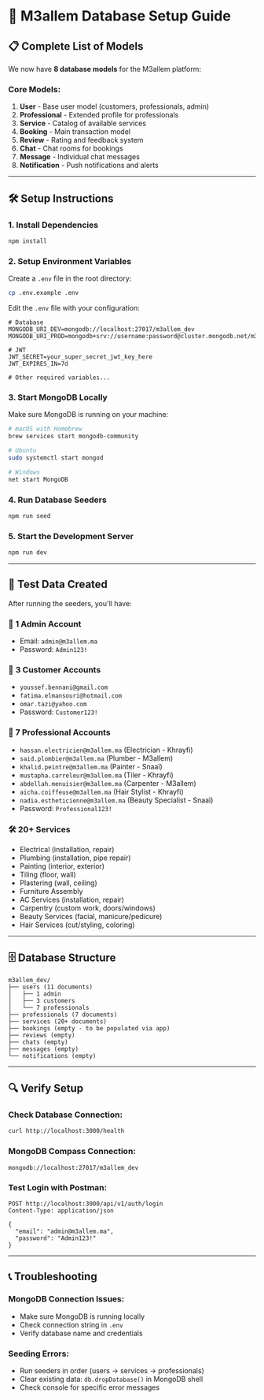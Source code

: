 # 🚀 M3allem Database Setup Guide

## 📋 Complete List of Models

We now have **8 database models** for the M3allem platform:

### Core Models:
1. **User** - Base user model (customers, professionals, admin)
2. **Professional** - Extended profile for professionals 
3. **Service** - Catalog of available services
4. **Booking** - Main transaction model
5. **Review** - Rating and feedback system
6. **Chat** - Chat rooms for bookings
7. **Message** - Individual chat messages
8. **Notification** - Push notifications and alerts

---

## 🛠️ Setup Instructions

### 1. Install Dependencies
```bash
npm install
```

### 2. Setup Environment Variables
Create a `.env` file in the root directory:
```bash
cp .env.example .env
```

Edit the `.env` file with your configuration:
```env
# Database
MONGODB_URI_DEV=mongodb://localhost:27017/m3allem_dev
MONGODB_URI_PROD=mongodb+srv://username:password@cluster.mongodb.net/m3allem_prod

# JWT
JWT_SECRET=your_super_secret_jwt_key_here
JWT_EXPIRES_IN=7d

# Other required variables...
```

### 3. Start MongoDB Locally
Make sure MongoDB is running on your machine:
```bash
# macOS with Homebrew
brew services start mongodb-community

# Ubuntu
sudo systemctl start mongod

# Windows
net start MongoDB
```

### 4. Run Database Seeders
```bash
npm run seed
```

### 5. Start the Development Server
```bash
npm run dev
```

---

## 🧪 Test Data Created

After running the seeders, you'll have:

### 👤 **1 Admin Account**
- Email: `admin@m3allem.ma`
- Password: `Admin123!`

### 🛒 **3 Customer Accounts**
- `youssef.bennani@gmail.com`
- `fatima.elmansouri@hotmail.com` 
- `omar.tazi@yahoo.com`
- Password: `Customer123!`

### 🔧 **7 Professional Accounts**
- `hassan.electricien@m3allem.ma` (Electrician - Khrayfi)
- `said.plombier@m3allem.ma` (Plumber - M3allem)
- `khalid.peintre@m3allem.ma` (Painter - Snaaï)
- `mustapha.carreleur@m3allem.ma` (Tiler - Khrayfi)
- `abdellah.menuisier@m3allem.ma` (Carpenter - M3allem)
- `aicha.coiffeuse@m3allem.ma` (Hair Stylist - Khrayfi)
- `nadia.estheticienne@m3allem.ma` (Beauty Specialist - Snaaï)
- Password: `Professional123!`

### 🛠️ **20+ Services**
- Electrical (installation, repair)
- Plumbing (installation, pipe repair)
- Painting (interior, exterior)
- Tiling (floor, wall)
- Plastering (wall, ceiling)
- Furniture Assembly
- AC Services (installation, repair)
- Carpentry (custom work, doors/windows)
- Beauty Services (facial, manicure/pedicure)
- Hair Services (cut/styling, coloring)

---

## 🗄️ Database Structure

```
m3allem_dev/
├── users (11 documents)
│   ├── 1 admin
│   ├── 3 customers  
│   └── 7 professionals
├── professionals (7 documents)
├── services (20+ documents)
├── bookings (empty - to be populated via app)
├── reviews (empty)
├── chats (empty)
├── messages (empty)
└── notifications (empty)
```

---

## 🔍 Verify Setup

### Check Database Connection:
```bash
curl http://localhost:3000/health
```

### MongoDB Compass Connection:
```
mongodb://localhost:27017/m3allem_dev
```

### Test Login with Postman:
```http
POST http://localhost:3000/api/v1/auth/login
Content-Type: application/json

{
  "email": "admin@m3allem.ma",
  "password": "Admin123!"
}
```

---

## 📞 Troubleshooting

### MongoDB Connection Issues:
- Make sure MongoDB is running locally
- Check connection string in `.env`
- Verify database name and credentials

### Seeding Errors:
- Run seeders in order (users → services → professionals)
- Clear existing data: `db.dropDatabase()` in MongoDB shell
- Check console for specific error messages